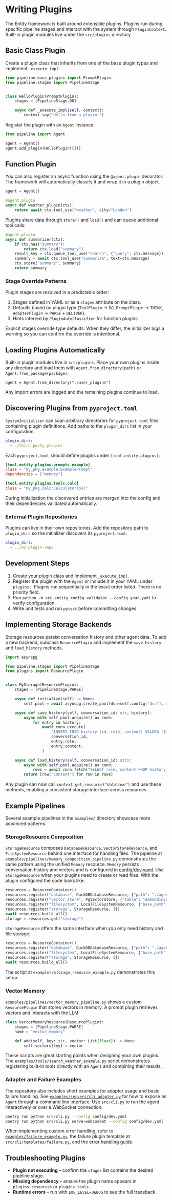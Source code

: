 # Writing Plugins

The Entity framework is built around extensible plugins. Plugins run during specific pipeline stages and interact with the system through `PluginContext`. Built-in plugin modules live under the `src/plugins` directory.

## Basic Class Plugin

Create a plugin class that inherits from one of the base plugin types and implement `_execute_impl`:

```python
from pipeline.base_plugins import PromptPlugin
from pipeline.stages import PipelineStage


class HelloPlugin(PromptPlugin):
    stages = [PipelineStage.DO]

    async def _execute_impl(self, context):
        context.say("Hello from a plugin!")
```

Register the plugin with an `Agent` instance:

```python
from pipeline import Agent

agent = Agent()
agent.add_plugin(HelloPlugin({}))
```

## Function Plugin

You can also register an async function using the `@agent.plugin` decorator. The framework will automatically classify it and wrap it in a plugin object.

```python
agent = Agent()

@agent.plugin
async def weather_plugin(ctx):
    return await ctx.tool_use("weather", city="London")
```

Plugins share data through `store()` and `load()` and can queue additional
tool calls:

```python
@agent.plugin
async def summarizer(ctx):
    if ctx.has("summary"):
        return ctx.load("summary")
    result_key = ctx.queue_tool_use("search", {"query": ctx.message})
    summary = await ctx.tool_use("summarize", text=ctx.message)
    ctx.store("summary", summary)
    return summary
```

### Stage Override Patterns

Plugin stages are resolved in a predictable order:

1. Stages defined in YAML or as a ``stages`` attribute on the class.
2. Defaults based on plugin type (``ToolPlugin`` → ``DO``, ``PromptPlugin`` → ``THINK``, ``AdapterPlugin`` → ``PARSE`` + ``DELIVER``).
3. Hints inferred by ``PluginAutoClassifier`` for function plugins.

Explicit stages override type defaults. When they differ, the initializer logs a warning so you can confirm the override is intentional.

## Loading Plugins Automatically

Built-in plugin modules live in `src/plugins`. Place your own plugins inside any directory and load them with `Agent.from_directory(path)` or `Agent.from_package(package)`.

```
agent = Agent.from_directory("./user_plugins")
```

Any import errors are logged and the remaining plugins continue to load.

## Discovering Plugins from `pyproject.toml`

`SystemInitializer` can scan arbitrary directories for `pyproject.toml` files
containing plugin definitions. Add paths to the `plugin_dirs` list in your
configuration:

```yaml
plugin_dirs:
  - ./third_party_plugins
```

Each `pyproject.toml` should define plugins under `[tool.entity.plugins]`:

```toml
[tool.entity.plugins.prompts.example]
class = "my_pkg.example:ExamplePrompt"
dependencies = ["memory"]

[tool.entity.plugins.tools.calc]
class = "my_pkg.calc:CalculatorTool"
```

During initialization the discovered entries are merged into the config and
their dependencies validated automatically.

### External Plugin Repositories

Plugins can live in their own repositories. Add the repository path to
`plugin_dirs` so the initializer discovers its `pyproject.toml`:

```yaml
plugin_dirs:
  - ../my-plugin-repo
```

## Development Steps
1. Create your plugin class and implement `_execute_impl`.
2. Register the plugin with the `Agent` or include it in your YAML under `plugins:`.
   Plugins run sequentially in the exact order listed. There is no priority field.
3. Run `python -m src.entity_config.validator --config your.yaml` to verify configuration.
4. Write unit tests and run `pytest` before committing changes.

## Implementing Storage Backends

Storage resources persist conversation history and other agent data. To add a
new backend, subclass `ResourcePlugin` and implement the `save_history` and
`load_history` methods.

```python
import asyncpg

from pipeline.stages import PipelineStage
from plugins import ResourcePlugin


class MyStorage(ResourcePlugin):
    stages = [PipelineStage.PARSE]

    async def initialize(self) -> None:
        self.pool = await asyncpg.create_pool(dsn=self.config["dsn"], min_size=1, max_size=5)

    async def save_history(self, conversation_id: str, history):
        async with self.pool.acquire() as conn:
            for entry in history:
                await conn.execute(
                    "INSERT INTO history (id, role, content) VALUES ($1, $2, $3)",
                    conversation_id,
                    entry.role,
                    entry.content,
                )

    async def load_history(self, conversation_id: str):
        async with self.pool.acquire() as conn:
            rows = await conn.fetch("SELECT role, content FROM history WHERE id=$1", conversation_id)
        return [row["content"] for row in rows]
```

Any plugin can now call `context.get_resource("database")` and use these
methods, enabling a consistent storage interface across resources.



## Example Pipelines

Several example pipelines in the `examples/` directory showcase more advanced patterns.

### StorageResource Composition

`StorageResource` composes `DatabaseResource`, `VectorStoreResource`, and `FileSystemResource` behind one interface for handling files. The pipeline at `examples/pipelines/memory_composition_pipeline.py` demonstrates the same pattern using the unified `Memory` resource. `Memory` persists conversation history and vectors and is configured in [config/dev.yaml](../../config/dev.yaml). Use `StorageResource` when your plugins need to create or read files. With the plugin configured the code looks like:

```python
resources = ResourceContainer()
resources.register("database", DuckDBDatabaseResource, {"path": "./agent.duckdb"})
resources.register("vector_store", PgVectorStore, {"table": "embeddings"})
resources.register("filesystem", LocalFileSystemResource, {"base_path": "./files"})
resources.register("storage", StorageResource, {})
await resources.build_all()
storage = resources.get("storage")
```

`StorageResource` offers the same interface when you only need history and file storage:

```python
resources = ResourceContainer()
resources.register("database", DuckDBDatabaseResource, {"path": "./agent.duckdb"})
resources.register("filesystem", LocalFileSystemResource, {"base_path": "./files"})
resources.register("storage", StorageResource, {})
await resources.build_all()
```
The script at `examples/storage_resource_example.py` demonstrates this setup.

### Vector Memory

`examples/pipelines/vector_memory_pipeline.py` shows a custom `ResourcePlugin` that stores vectors in memory. A prompt plugin retrieves vectors and interacts with the LLM:

```python
class VectorMemoryResource(ResourcePlugin):
    stages = [PipelineStage.PARSE]
    name = "vector_memory"

    def add(self, key: str, vector: List[float]) -> None:
        self.vectors[key] = vector
```

These scripts are great starting points when designing your own plugins.
The `examples/tools/search_weather_example.py` script demonstrates
registering built-in tools directly with an `Agent` and combining their
results.

### Adapter and Failure Examples

The repository also includes short examples for adapter usage and basic
failure handling. See [`examples/servers/cli_adapter.py`](../../examples/servers/cli_adapter.py)
for how to expose an `Agent` through a command line interface. Use `src/cli.py`
to run the agent interactively or over a WebSocket connection:

```bash
poetry run python src/cli.py --config config/dev.yaml
poetry run python src/cli.py serve-websocket --config config/dev.yaml
```

When implementing custom error handling, refer to
[`examples/failure_example.py`](../../examples/failure_example.py),
the failure plugin template at `src/cli/templates/failure.py`,
and the [error handling guide](error_handling.md).

## Troubleshooting Plugins
- **Plugin not executing** – confirm the `stages` list contains the desired pipeline stage.
- **Missing dependency** – ensure the plugin name appears in `plugins.resources` or `plugins.tools`.
- **Runtime errors** – run with `LOG_LEVEL=DEBUG` to see the full traceback.


